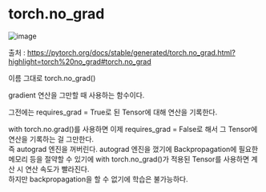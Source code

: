# torch.no_grad

![image](https://user-images.githubusercontent.com/66999675/130948644-aa442c7b-1a9f-4011-8517-dca31ccc8aa0.png)  

출처 : https://pytorch.org/docs/stable/generated/torch.no_grad.html?highlight=torch%20no_grad#torch.no_grad  

이름 그대로 torch.no_grad()

gradient 연산을 그만할 때 사용하는 함수이다.

그전에는 requires_grad = True로 된 Tensor에 대해 연산을 기록한다.

with torch.no.grad()를 사용하면 이제 requires_grad = False로 해서 그 Tensor에 연산을 기록하는 걸 그만한다.   
즉 autograd 엔진을 꺼버린다. autograd 엔진을 껐기에 Backpropagation에 필요한 메모리 등을 절약할 수 있기에 with torch.no_grad()가 적용된 Tensor를 사용하면 계산 시 연산 속도가 빨라진다.   
하지만 backpropagation을 할 수 없기에 학습은 불가능하다.  
